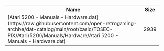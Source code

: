 <table>
<tr><th>Name</th><th>Size</th></tr>
<tr><td>[Atari 5200 - Manuals - Hardware.dat](https://raw.githubusercontent.com/open-retrogaming-archive/dat-catalog/main/root/basic/TOSEC-PIX/Atari/5200/Manuals/Hardware/Atari 5200 - Manuals - Hardware.dat)</td><td>2939</td></tr>
</table>
